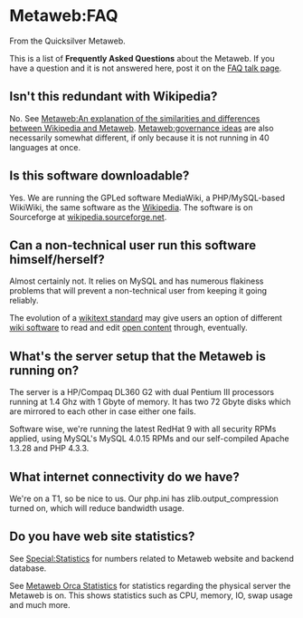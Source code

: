 
# Metaweb:FAQ

From the Quicksilver Metaweb.


This is a list of **Frequently Asked Questions** about the Metaweb. If you have a question and it is not answered here, post it on the [FAQ talk page](/metaweb-talk-faq).

## Isn't this redundant with Wikipedia?


No. See [Metaweb:An explanation of the similarities and differences between Wikipedia and Metaweb](/metaweb-an-explanation-of-the-similarities-and-differences-between-wikipedia-and-metaweb). [Metaweb:governance ideas](/metaweb-governance-ideas) are also necessarily somewhat different, if only because it is not running in 40 languages at once.

## Is this software downloadable?


Yes. We are running the GPLed software MediaWiki, a PHP/MySQL-based WikiWiki, the same software as the [Wikipedia](/http-www-wikipedia-org). The software is on Sourceforge at [wikipedia.sourceforge.net](/http-wikipedia-sourceforge-net).

## Can a non-technical user run this software himself/herself?


Almost certainly not. It relies on MySQL and has numerous flakiness problems that will prevent a non-technical user from keeping it going reliably.

The evolution of a [wikitext standard](/wikitext-standard) may give users an option of different [wiki software](/wiki-software) to read and edit [open content](/open-content) through, eventually.

## What's the server setup that the Metaweb is running on?


The server is a HP/Compaq DL360 G2 with dual Pentium III processors running at
1.4 Ghz with 1 Gbyte of memory. It has two 72 Gbyte disks which are mirrored
to each other in case either one fails.

Software wise, we're running the latest RedHat 9 with all security RPMs
applied, using MySQL's MySQL 4.0.15 RPMs and our self-compiled Apache 1.3.28
and PHP 4.3.3.

## What internet connectivity do we have?


We're on a T1, so be nice to us. Our php.ini has
zlib.output\_compression turned on, which will reduce bandwidth usage.

## Do you have web site statistics?


See [Special:Statistics](/special-statistics) for numbers related to Metaweb website and backend 
database.

See [Metaweb Orca
Statistics](http-www-metaweb-com-statistics-orca-procallator) for statistics regarding the physical server the Metaweb is on.
This shows statistics such as CPU, memory, IO, swap usage and much more.
